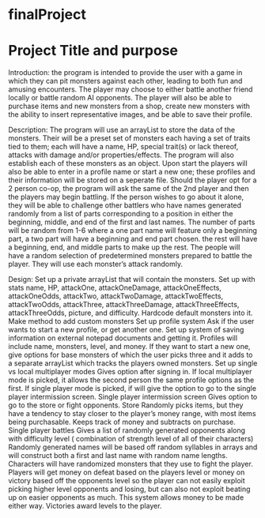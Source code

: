 # finalProject
# Project Title and purpose

Introduction: the program is intended to provide the user with a game in which they can pit monsters against each other, leading to both fun and amusing encounters. The player may choose to either battle another friend locally or battle random AI opponents. The player will also be able to purchase items and new monsters from a shop, create new monsters with the ability to insert representative images, and be able to save their profile.  

Description: The program will use an arrayList to store the data of the monsters. Their will be a preset set of monsters each having a set of traits tied to them; each will have a name, HP, special trait(s) or lack thereof, attacks with damage and/or properties/effects. The program will also establish each of these monsters as an object. Upon start the players will also be able to enter in a profile name or start a new one; these profiles and their information will be stored on a seperate file. Should the player opt for a 2 person co-op, the program will ask the same of the 2nd player and then the players may begin battling. If the person wishes to go about it alone, they will be able to challenge other battlers who have names generated randomly from a list of parts corresponding to a position in either the beginning, middle, and end of the first and last names. The number of parts will be random from 1-6 where a one part name will feature only a beginning part, a two part will have a beginning and end part chosen. the rest will have a beginning, end, and middle parts to make up the rest. The people will have a random selection of predetermined monsters prepared to battle the player. They will use each monster’s attack randomly.

Design:
Set up a private arrayList that will contain the monsters.
Set up with stats name, HP, attackOne, attackOneDamage, attackOneEffects, attackOneOdds, attackTwo, attackTwoDamage, attackTwoEffects, attackTwoOdds, attackThree, attackThreeDamage, attackThreeEffects, attackThreeOdds, picture, and difficulty.
Hardcode default monsters into it.
Make method to add custom monsters
Set up profile system
Ask if the user wants to start a new profile, or get another one.
Set up system of saving information on external notepad documents and getting it.
Profiles will include name, monsters, level, and money.
If they want to start a new one, give options for base monsters of which the user picks three and it adds to a separate arrayList which tracks the players owned monsters.
Set up single vs local multiplayer modes
Gives option after signing in.
If local multiplayer mode is picked, it allows the second person the same profile options as the first.
If single player mode is picked, if will give the option to go to the single player intermission screen.
Single player intermission screen
Gives option to go to the store or fight opponents.
Store
Randomly picks items, but they have a tendency to stay closer to the player’s money range, with most items being purchasable.
Keeps track of money and subtracts on purchase.
Single player battles
Gives a list of randomly generated opponents along with difficulty level ( combination of strength level of all of their characters)
Randomly generated names will be based off random syllables in arrays and will construct both a first and last name with random name lengths.
Characters will have randomized monsters that they use to fight the player.
Players will get money on defeat based on the players level or money on victory based off the opponents level so the player can not easily exploit picking higher level opponents and losing, but can also not exploit beating up on easier opponents as much. This system allows money to be made either way.
Victories award levels to the player.
